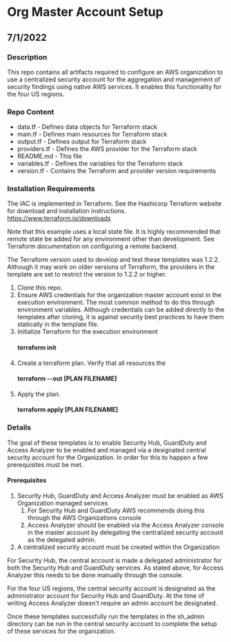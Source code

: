 # Org Master Account Setup
## 7/1/2022

### Description
This repo contains all artifacts required to configure an AWS organization
to use a centralized security account for the aggregation and management 
of security findings using native AWS services. It enables this functionality
for the four US regions.

### Repo Content
- data.tf  - Defines data objects for Terraform stack
- main.tf  - Defines main resources for Terraform stack 
- output.tf  - Defines output for Terraform stack
- providers.tf  - Defines the AWS provider for the Terraform stack
- README.md - This file
- variables.tf - Defines the variables for the Terraform stack
- version.tf - Contains the Terraform and provider version requirements


### Installation Requirements
The IAC is implemented in Terraform.  See the Hashicorp Terraform 
website for download and installation instructions.
https://www.terraform.io/downloads

Note that this example uses a local state file.  It is highly recommended that
remote state be added for any environment other than development. See Terraform
documentation on configuring a remote backend.

The Terraform version used to develop and test these templates was 1.2.2. Although 
it may work on older versions of Terraform, the providers in the template are set to restrict
the version to 1.2.2 or higher.

1. Clone this repo. 
2. Ensure AWS credentials for the organization master account exist in the 
   execution environment.  The most common method to do this through environment 
   variables.  Although credentials can be added directly to the templates after 
   cloning, it is against security best practices to have them statically in the template file.
3. Initialize Terraform for the execution environment
   #### terraform init
4. Create a terraform plan. Verify that all resources the 
   #### terraform --out [PLAN FILENAME]
5. Apply the plan.
   #### terraform apply [PLAN FILENAME]


### Details
The goal of these templates is to enable Security Hub, GuardDuty and Access
Analyzer to be enabled and managed via a designated central security account
for the Organization.  In order for this to happen a few prerequisites must be met.

#### Prerequisites
1. Security Hub, GuardDuty and Access Analyzer must be enabled as AWS Organization managed services
   1. For Security Hub and GuardDuty AWS recommends doing this through the AWS Organizations console
   2. Access Analyzer should be enabled via the Access Analyzer console in the master account
      by delegating the centralized security account as the delegated admin.
2. A centralized security account must be created within the Organization

For Security Hub, the central account is made a delegated administrator for both
the Security Hub and GuardDuty services.  As stated above, for Access Analyzer 
this needs to be done manually through the console.

For the four US regions, the central security account is designated as the
administrator account for Security Hub and GuardDuty.  At the time of writing
Access Analyzer doesn't require an admin account be designated.

Once these templates successfully run the templates in the sh_admin directory
can be run in the central security account to complete the setup of these
services for the organization.

